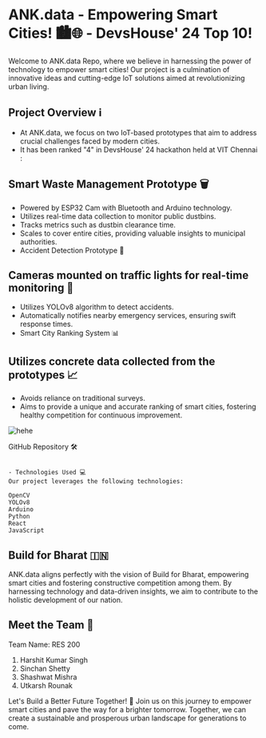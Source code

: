 # ANK.data - Empowering Smart Cities! 🏙️🌐 - DevsHouse' 24 Top 10!

Welcome to ANK.data Repo, where we believe in harnessing the power of technology to empower smart cities! Our project is a culmination of innovative ideas and cutting-edge IoT solutions aimed at revolutionizing urban living.

## Project Overview ℹ️

- At ANK.data, we focus on two IoT-based prototypes that aim to address crucial challenges faced by modern cities.
- It has been ranked "4" in  DevsHouse' 24 hackathon held at VIT Chennai :

## Smart Waste Management Prototype 🗑️

- Powered by ESP32 Cam with Bluetooth and Arduino technology.
- Utilizes real-time data collection to monitor public dustbins.
- Tracks metrics such as dustbin clearance time.
- Scales to cover entire cities, providing valuable insights to municipal authorities.
- Accident Detection Prototype 🚨

## Cameras mounted on traffic lights for real-time monitoring 🎥

- Utilizes YOLOv8 algorithm to detect accidents.
- Automatically notifies nearby emergency services, ensuring swift response times.
- Smart City Ranking System 📊

## Utilizes concrete data collected from the prototypes 📈
- Avoids reliance on traditional surveys.
- Aims to provide a unique and accurate ranking of smart cities, fostering healthy competition for continuous improvement.
  
![hehe](https://github.com/RES-200/ANK.data/assets/110082422/09d43e66-53f1-43ec-b083-76dc7cd450c2)

GitHub Repository 🛠️
```Explore our codebase on GitHub: ANK.data Repository

- Technologies Used 💻
Our project leverages the following technologies:

OpenCV
YOLOv8
Arduino
Python
React
JavaScript
```
## Build for Bharat 🇮🇳

ANK.data aligns perfectly with the vision of Build for Bharat, empowering smart cities and fostering constructive competition among them. By harnessing technology and data-driven insights, we aim to contribute to the holistic development of our nation.

## Meet the Team 🤝
Team Name: RES 200

1. Harshit Kumar Singh
2. Sinchan Shetty
3. Shashwat Mishra
4. Utkarsh Rounak
   
Let's Build a Better Future Together! 🚀
Join us on this journey to empower smart cities and pave the way for a brighter tomorrow. Together, we can create a sustainable and prosperous urban landscape for generations to come.
